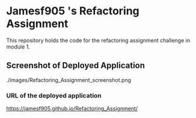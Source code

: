 # Jamesf905 's Refactoring Assignment 
This repository holds the code for the refactoring assignment challenge in module 1. 

## Screenshot of Deployed Application 
./images/Refactoring_Assignment_screenshot.png

### URL of the deployed application
https://jamesf905.github.io/Refactoring_Assignment/



